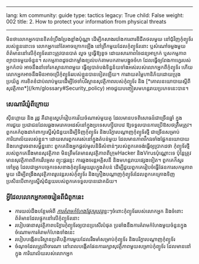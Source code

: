 

---

lang: km
community: guide
type: tactics
legacy: True
child: False
weight: 002
title: 2. How to protect your information from physical threats

---

<p>
មិនថាលោកអ្នកបានខិតខំប្រឹងប្រែងខ្លាំងប៉ុណ្ណា ដើម្បីកសាងរបាំងការពារឌីជីតថលមួយ នៅជុំវិញកុំព្យូទ័ររបស់ខ្លួននោះទេ លោកអ្នកនៅតែអាចក្រោកឡើង នៅព្រឹកមួយដែលកុំព្យូទ័រនោះ ឬសំណៅចម្លងមួយព័ត៌មាននៅលើកុំព្យូទ័រនោះត្រូវបានបាត់ លួច ឬធ្វើឱ្យខូច ដោយសារភាពចៃដន្យអាក្រក់ ឬសកម្មភាពព្យាបាទមួយចំនួន។ សកម្មភាពដូចជាកម្លាំងខ្យល់បក់តាមបកតាមបង្អួចចំហ ដែលធ្វើឲ្យពែងកាហ្វេរបស់អ្នកកំពប់ អាចនឹងនាំទៅរកស្ថានភាពមួយ ធ្វើឲ្យបាត់បង់ទិន្នន័យទាំងអស់របស់លោកអ្នកពីកុំព្យូទ័រ ហើយលោកអ្នកអាចនឹងមិនអាចប្រើកុំព្យូទ័ររបស់ខ្លួនបានទៀតឡើយ។ ការវាយតម្លៃហានិភ័យដោយប្រុងប្រយ័ត្ន ការខិតខំជាប់លាប់មួយដើម្បីថែទាំបរិស្ថានសុវត្ថិភាពរបស់កុំព្យូទ័រ និង [*គោលនយោបាយស្តីពីសុវត្ថិភាព*](/km/glossary#Security_policy) អាចជួយបញ្ចៀសមហន្តរាយប្រភេទនេះបាន។




### សេណារីយ៉ូពីក្រោយ ###
<div class=background markdown=1>
ស៊ីនហ្គាយ និង រូដូ គឺជាគូស្នេហ៍រៀបការវ័យចំណាស់មួយគូ ដែលមានបទពិសោធន៍ជាច្រើនឆ្នាំ ក្នុងការជួយ    ប្រជាជនដែលឆ្លងមេរោគអេដស៍នៅក្នុងប្រទេសហ្ស៊ីបាបវេ ឱ្យទទួលបានការប្រើឱសថត្រឹមត្រូវ។ ពួកគេកំពុងដាក់ពាក្យស្នើសុំជំនួយដើម្បីទិញកុំព្យូទ័រ និងបរិក្ខារបណ្តាញកុំព្យូទ័រថ្មី ជាច្រើនសម្រាប់ការិយាល័យរបស់ខ្លួន។ ដោយសារពួកគេរស់នៅក្នុងតំបន់មួយ ដែលមានភាពវឹកវរទាំងផ្នែកនយោបាយ និងហេដ្ឋារចនាសម្ព័ន្ធនោះ ពួកគេនិងអ្នកផ្តល់មូលនិធិសំខាន់ៗរបស់ពួកគេចង់ធ្វើឲ្យប្រាកដថា កុំព្យូទ័រថ្មីរបស់ពួកគេនឹងមានសុវត្ថិភាព មិនត្រឹមតែមានសុវត្ថិភាពពីក្រុមHacker និងVirusប៉ុណ្ណោះទេ ប៉ុន្តែត្រូវមានសុវត្ថិភាពពីការរឹបអូស ព្យុះផ្គររន្ទះ ការឆ្លងចរន្តអគ្គិសនី និងមហន្តរាយផ្សេងទៀត។ ពួកគេក៏សួរទៅអូតូ ដែលជាអ្នកបច្ចេកទេសខាងកុំព្យូទ័រមួយរូបក្នុងតំបន់ ដើម្បីជួយពួកគេរៀបចំធ្វើផែនការសកម្មភាពមួយ ដើម្បីពង្រឹងសុវត្ថិភាពរូបវន្តរបស់កុំព្យូទ័រ និងគ្រឿងបណ្តាញកុំព្យូទ័រដែលពួកគេគ្រោងទិញ ប្រសិនបើពាក្យស្នើសុំជំនួយរបស់ពួកគេទទួលបានជោគជ័យ។
</div>




### អ្វីដែលលោកអ្នកអាចរៀនពីជំពូកនេះ ###
- ការយល់ដឹងបន្ថែមអំពី [*ការគំរាមកំហែងផ្នែករូបវន្ត*](/km/glossary#Physical_threats)ខ្លះៗចំពោះកុំព្យូទ័ររបស់លោកអ្នក និងចំពោះព័ត៌មានដែលផ្ទុកនៅលើកុំព្យូទ័រនោះ
- របៀបធានាសុវត្ថិភាពបរិក្ខារកុំព្យូទ័រឲ្យបានប្រសើរបំផុត ប្រឆាំងនឹងការគំរាមកំហែងមួយចំនួនក្នុងចំណោមការគំរាមកំហែងទាំងនេះ
- របៀបបង្កើតបរិស្ថានប្រតិបត្តិការមួយដែលរឹងមាំសម្រាប់កុំព្យូទ័រ និងបរិក្ខារបណ្តាញកុំព្យូទ័រ
- ចំណុចដែលត្រូវពិចារណា នៅពេលបង្កើតផែនការរក្សាសុវត្ថិភាពមួយសម្រាប់កុំព្យូទ័រ ដែលមាននៅក្នុង  ការិយាល័យរបស់លោកអ្នក


